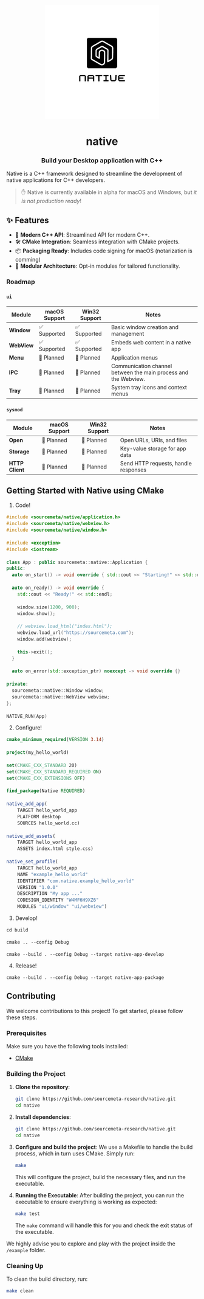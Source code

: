 <p align="center"><img width="300px" src="./logo.png" alt="native framework logo"/></p>
<h1 align="center">native</h1>
<h3 align="center">Build your Desktop application with C++</h3>

Native is a C++ framework designed to streamline the development of native applications for C++ developers.

> ✋ Native is currently available in alpha for macOS and Windows, but *it is not production ready*!

## ✨ Features

-  🚀 **Modern C++ API**: Streamlined API for modern C++.
-  🛠 **CMake Integration**: Seamless integration with CMake projects.
-  📦 **Packaging Ready**: Includes code signing for macOS (notarization is comming)
-  🧩 **Modular Architecture**: Opt-in modules for tailored functionality.

### Roadmap

#### `ui`

| Module       | macOS Support       | Win32 Support       | Notes                                                           |
|--------------|---------------------|---------------------|-----------------------------------------------------------------|
| **Window**   | ✅ Supported        | ✅ Supported        | Basic window creation and management                            |
| **WebView**  | ✅ Supported        | ✅ Supported        | Embeds web content in a native app                              |
| **Menu**     | 🚧 Planned          | 🚧 Planned          | Application menus                                               |
| **IPC**      | 🚧 Planned          | 🚧 Planned          | Communication channel between the main process and the Webview. |
| **Tray**     | 🚧 Planned          | 🚧 Planned          | System tray icons and context menus                             |

#### `sysmod`

| Module           | macOS Support       | Win32 Support       | Notes                                         |
|------------------|---------------------|---------------------|-----------------------------------------------|
| **Open**         | 🚧 Planned          | 🚧 Planned          | Open URLs, URIs, and files                    |
| **Storage**      | 🚧 Planned          | 🚧 Planned          | Key-value storage for app data                |
| **HTTP Client**  | 🚧 Planned          | 🚧 Planned          | Send HTTP requests, handle responses          |

## Getting Started with Native using CMake

1. Code!
   
```cc
#include <sourcemeta/native/application.h>
#include <sourcemeta/native/webview.h>
#include <sourcemeta/native/window.h>

#include <exception>
#include <iostream>

class App : public sourcemeta::native::Application {
public:
  auto on_start() -> void override { std::cout << "Starting!" << std::endl; }

  auto on_ready() -> void override {
    std::cout << "Ready!" << std::endl;

    window.size(1200, 900);
    window.show();

    // webview.load_html("index.html");
    webview.load_url("https://sourcemeta.com");
    window.add(webview);

    this->exit();
  }

  auto on_error(std::exception_ptr) noexcept -> void override {}

private:
  sourcemeta::native::Window window;
  sourcemeta::native::WebView webview;
};

NATIVE_RUN(App)
```

2. Configure!

```cmake
cmake_minimum_required(VERSION 3.14)

project(my_hello_world)

set(CMAKE_CXX_STANDARD 20)
set(CMAKE_CXX_STANDARD_REQUIRED ON)
set(CMAKE_CXX_EXTENSIONS OFF)

find_package(Native REQUIRED)

native_add_app(
    TARGET hello_world_app
    PLATFORM desktop
    SOURCES hello_world.cc)

native_add_assets(
    TARGET hello_world_app
    ASSETS index.html style.css)

native_set_profile(
    TARGET hello_world_app
    NAME "example_hello_world"
    IDENTIFIER "com.native.example_hello_world"
    VERSION "1.0.0"
    DESCRIPTION "My app ..."
    CODESIGN_IDENTITY "W4MF6H9XZ6"
    MODULES "ui/window" "ui/webview")
```


3. Develop!

```shell
cd build

cmake .. --config Debug

cmake --build . --config Debug --target native-app-develop
```

4. Release!

```shell
cmake --build . --config Debug --target native-app-package
```

## Contributing

We welcome contributions to this project! To get started, please follow these steps.

### Prerequisites

Make sure you have the following tools installed:

- [CMake](https://cmake.org/)

### Building the Project

1. **Clone the repository**:
    ```sh
    git clone https://github.com/sourcemeta-research/native.git
    cd native
    ```
    
2. **Install dependencies**:
    ```sh
    git clone https://github.com/sourcemeta-research/native.git
    cd native
    ```

3. **Configure and build the project**:
    We use a Makefile to handle the build process, which in turn uses CMake. Simply run:
    ```sh
    make
    ```

    This will configure the project, build the necessary files, and run the executable.

4. **Running the Executable**:
    After building the project, you can run the executable to ensure everything is working as expected:
    ```sh
    make test
    ```

    The `make` command will handle this for you and check the exit status of the executable.

We highly advise you to explore and play with the project inside the `/example` folder.

### Cleaning Up

To clean the build directory, run:
```sh
make clean
```
